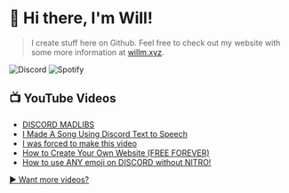 # 👋 Hi there, I'm Will!
> I create stuff here on Github. Feel free to check out my website with some more information at [willm.xyz](https://willm.xyz).

![Discord](https://img.shields.io/discord/339188357253038092?color=7289DA&logo=discord&style=for-the-badge) ![Spotify](https://img.shields.io/badge/dynamic/json?color=1DB954&style=for-the-badge&logo=spotify&label=SPOTIFY&query=res&url=https://bruhapi.xyz/spotify)

## 📺 YouTube Videos
<!-- YOUTUBE:START -->
- [DISCORD MADLIBS](https://www.youtube.com/watch?v=31FDKEzlYfo)
- [I Made A Song Using Discord Text to Speech](https://www.youtube.com/watch?v=7-WogOyM2f0)
- [I was forced to make this video](https://www.youtube.com/watch?v=RqHNhkfaB2c)
- [How to Create Your Own Website (FREE FOREVER)](https://www.youtube.com/watch?v=dP4ZoMs5V3w)
- [How to use ANY emoji on DISCORD without NITRO!](https://www.youtube.com/watch?v=KDO8NrtLxHQ)
<!-- YOUTUBE:END -->

[▶ Want more videos?](https://yt.willm.xyz/videos)

<!--![Stats](https://github-readme-stats.vercel.app/api/top-langs/?username=whasonyt&layout=compact&theme=dark)
<!--
**whasonyt/whasonyt** is a ✨ _special_ ✨ repository because its `README.md` (this file) appears on your GitHub profile.

Here are some ideas to get you started:

- 🔭 I’m currently working on ...
- 🌱 I’m currently learning ...
- 👯 I’m looking to collaborate on ...
- 🤔 I’m looking for help with ...
- 💬 Ask me about ...
- 📫 How to reach me: ...
- 😄 Pronouns: ...
- ⚡ Fun fact: ...
-->
